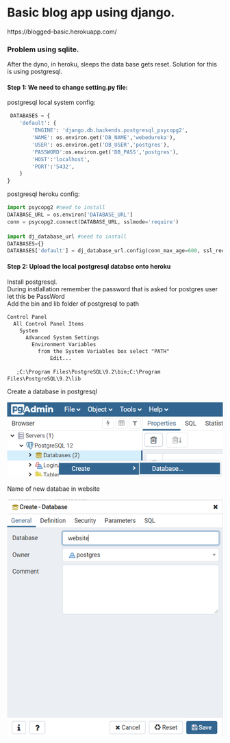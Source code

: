 <h1>Basic blog app using django.</h1>
https://blogged-basic.herokuapp.com/

<h3>Problem using sqlite.</h3>
After the dyno, in heroku, sleeps the data base gets reset. Solution for this is using postgresql.
<h4>Step 1: We need to change setting.py file:</h4>
postgresql local system config:

```python
 DATABASES = {
    'default': {
        'ENGINE': 'django.db.backends.postgresql_psycopg2',
        'NAME': os.environ.get('DB_NAME','webedureka'),
        'USER': os.environ.get('DB_USER','postgres'),
        'PASSWORD':os.environ.get('DB_PASS','postgres'),
        'HOST':'localhost',
        'PORT':'5432',
    }
}

```

postgresql heroku config:

```python
import psycopg2 #need to install
DATABASE_URL = os.environ['DATABASE_URL']
conn = psycopg2.connect(DATABASE_URL, sslmode='require')

import dj_database_url #need to install
DATABASES={}
DATABASES['default'] = dj_database_url.config(conn_max_age=600, ssl_require=True)

```
<h4>Step 2: Upload the local postgresql databse onto heroku</h4>
Install postgresql.<br>
During instlallation remember the password that is asked for postgres user let this be PassWord<br>
Add the bin and lib folder of postgresql to path<br>

```cli
Control Panel
  All Control Panel Items
    System
      Advanced System Settings
        Environment Variables
          from the System Variables box select "PATH"
              Edit...
    
   ;C:\Program Files\PostgreSQL\9.2\bin;C:\Program Files\PostgreSQL\9.2\lib
```

Create a database in postgresql
<br><br>
<img src="https://github.com/nabaneetLahiri/django-blog/blob/master/readme%20img/db1.PNG">
<br><br>
Name of new databae in website
<br><br>
<img src="https://github.com/nabaneetLahiri/django-blog/blob/master/readme%20img/db2.PNG">

